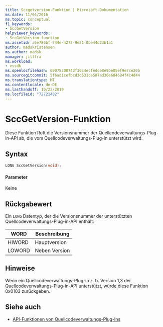 ```yaml
---
title: Sccgetversion-Funktion | Microsoft-Dokumentation
ms.date: 11/04/2016
ms.topic: conceptual
f1_keywords:
- SccGetVersion
helpviewer_keywords:
- SccGetVersion function
ms.assetid: a6e786bf-744e-4272-9e21-0be44d23b1a1
author: madskristensen
ms.author: madsk
manager: jillfra
ms.workload:
- vssdk
ms.openlocfilehash: 69078200743f30c4ecfedce8e9be05ef9e7ce20b
ms.sourcegitcommit: 5f6ad1cefbcd3d531ce587ad30e684684f4c4d44
ms.translationtype: MT
ms.contentlocale: de-DE
ms.lasthandoff: 10/22/2019
ms.locfileid: "72721482"
---
```

# <a name="sccgetversion-function"></a>SccGetVersion-Funktion
Diese Funktion Ruft die Versionsnummer der Quellcodeverwaltungs-Plug-in-API ab, die vom Quellcodeverwaltungs-Plug-in unterstützt wird.

## <a name="syntax"></a>Syntax

```cpp
LONG SccGetVersion(void);
```

#### <a name="parameters"></a>Parameter
 Keine

## <a name="return-value"></a>Rückgabewert
 Ein `LONG` Datentyp, der die Versionsnummer der unterstützten Quellcodeverwaltungs-Plug-in-API enthält:

|WORD|Beschreibung|
|----------|-----------------|
|HIWORD|Hauptversion|
|LOWORD|Neben Version|

## <a name="remarks"></a>Hinweise
 Wenn ein Quellcodeverwaltungs-Plug-in z. b. Version 1,3 der Quellcodeverwaltungs-Plug-in-API unterstützt, würde diese Funktion 0x0103 zurückgeben.

## <a name="see-also"></a>Siehe auch
- [API-Funktionen von Quellcodeverwaltungs-Plug-Ins](../extensibility/source-control-plug-in-api-functions.md)